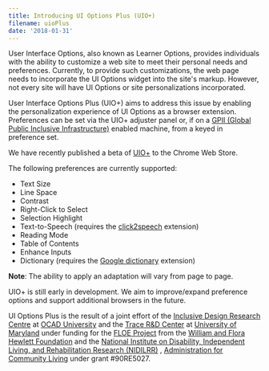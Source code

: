 ```yaml
---
title: Introducing UI Options Plus (UIO+)
filename: uioPlus
date: '2018-01-31'
---
```


User Interface Options, also known as Learner Options, provides individuals with the ability
to customize a web site to meet their personal needs and preferences. Currently, to provide such customizations,
the web page needs to incorporate the UI Options widget into the site's markup.
However, not every site will have UI Options or site personalizations incorporated.

User Interface Options Plus (UIO+) aims to address this issue by enabling the personalization
experience of UI Options as a browser extension.
Preferences can be set via the UIO+ adjuster panel or, if on a
[GPII (Global Public Inclusive Infrastructure)](https://gpii.net/) enabled machine, from a keyed in preference set.

We have recently published a beta of [UIO+](https://chrome.google.com/webstore/detail/ui-options-plus-uio+/okenndailhmikjjfcnmolpaefecbpaek)
to the Chrome Web Store.

The following preferences are currently supported:

- Text Size
- Line Space
- Contrast
- Right-Click to Select
- Selection Highlight
- Text-to-Speech (requires the [click2speech](https://chrome.google.com/webstore/detail/click2speech/djfpbemmcokhlllnafdmomgecdlicfhj)
  extension)
- Reading Mode
- Table of Contents
- Enhance Inputs
- Dictionary (requires the [Google dictionary](https://chrome.google.com/webstore/detail/google-dictionary-by-goog/mgijmajocgfcbeboacabfgobmjgjcoja)
  extension)

**Note**: The ability to apply an adaptation will vary from page to page.

UIO+ is still early in development. We aim to improve/expand preference options and support
 additional browsers in the future.

UI Options Plus is the result of a joint effort of the [Inclusive Design Research Centre](https://idrc.ocadu.ca/) at
[OCAD University](https://www.ocadu.ca/) and the [Trace R&D Center](https://trace.umd.edu/) at [University of Maryland](https://umd.edu/)
under funding for the [FLOE Project](https://floeproject.org/) from the [William and Flora Hewlett Foundation](https://www.hewlett.org/)
and the [National Institute on Disability, Independent Living, and Rehabilitation Research (NIDILRR)](https://www.acl.gov/about-acl/about-national-institute-disability-independent-living-and-rehabilitation-research)
, [Administration for Community Living](https://www.acl.gov/) under grant #90RE5027.
